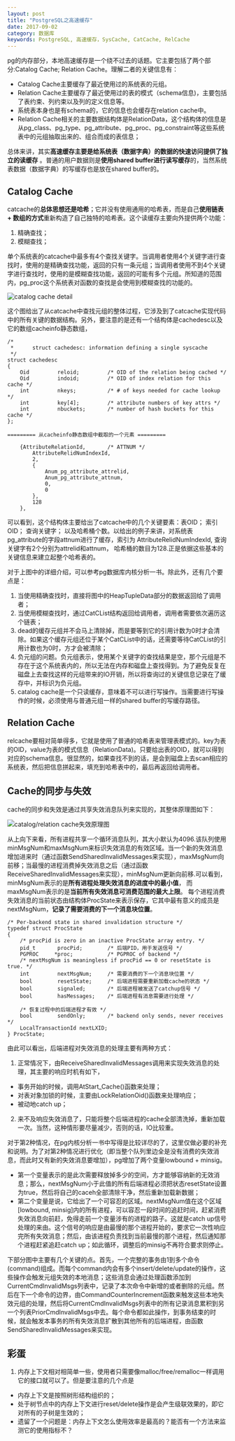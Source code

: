 ```yaml
---
layout: post
title: "PostgreSQL之高速缓存"
date: 2017-09-02
category: 数据库
keywords: PostgreSQL, 高速缓存，SysCache, CatCache, RelCache
---
```


pg的内存部分，本地高速缓存是一个绕不过去的话题。它主要包括了两个部分:Catalog Cache; Relation Cache。理解二者的关键信息有：

* Catalog Cache主要缓存了最近使用过的系统表的元组。
* Relation Cache主要缓存了最近使用过的表的模式（schema信息)，主要包括了表约束、列约束以及列的定义信息等。
* 系统表本身也是有schema的，它的信息也会缓存在relation cache中。
* Relation Cache相关的主要数据结构体是RelationData，这个结构体的信息是从pg\_class、pg\_type、pg\_attribute、pg\_proc、pg\_constraint等这些系统表中的元组抽取出来的、组合而成的表信息；

总体来讲，其实**高速缓存主要是给系统表（数据字典）的数据的快速访问提供了独立的读缓存** 。普通的用户数据则是**使用shared buffer进行读写缓存**的，当然系统表数据（数据字典）的写缓存也是放在shared buffer的。

## Catalog Cache

catcache的**总体思想还是哈希**；它并没有使用通用的哈希表，而是自己**使用链表 + 数组的方式**重新构造了自己独特的哈希表。这个读缓存主要向外提供两个功能：

1. 精确查找；
2. 模糊查找；

单个系统表的catcache中最多有4个查找关键字。当调用者使用4个关键字进行查找时，使用的是精确查找功能，返回的只有一条元组；当调用者使用不到4个关键字进行查找时，使用的是模糊查找功能，返回的可能有多个元组。所知道的范围内，pg\_proc这个系统表对函数的查找是会使用到模糊查找的功能的。

![catalog cache detail](/assets/2017/pg-catalog-cache.png)

这个图给出了从catcache中查找元组的整体过程，它涉及到了catcache实现代码中的所有关键的数据结构。另外，要注意的是还有一个结构体是cachedesc以及它的数组cacheinfo静态数组，

```
/*
 *		struct cachedesc: information defining a single syscache
 */
struct cachedesc
{
	Oid			reloid;			/* OID of the relation being cached */
	Oid			indoid;			/* OID of index relation for this cache */
	int			nkeys;			/* # of keys needed for cache lookup */
	int			key[4];			/* attribute numbers of key attrs */
	int			nbuckets;		/* number of hash buckets for this cache */
};

========= 从cacheinfo静态数组中截取的一个元素 =========

	{AttributeRelationId,		/* ATTNUM */
		AttributeRelidNumIndexId,
		2,
		{
			Anum_pg_attribute_attrelid,
			Anum_pg_attribute_attnum,
			0,
			0
		},
		128
	},
```

可以看到，这个结构体主要给出了catcache中的几个关键要素：表OID； 索引OID； 查询关键字； 以及哈希桶个数。以给出的例子来讲，对系统表 pg_attribute的字段attnum进行了缓存，索引为 AttributeRelidNumIndexId, 查询关键字有2个分别为attrelid和attnum， 哈希桶的数目为128.正是依据这些基本的关键信息来建立起整个哈希表的。

对于上图中的详细介绍，可以参考pg数据库内核分析一书。除此外，还有几个要点是：

1. 当使用精确查找时，直接将图中的HeapTupleData部分的数据返回给了调用者；
2. 当使用模糊查找时，通过CatCList结构返回给调用者，调用者需要依次遍历这个链表；
3. dead的缓存元组并不会马上清除掉，而是要等到它的引用计数为0时才会清除。如果这个缓存元组还位于某个CatCList中的话，还需要等待CatCList的引用计数也为0时，方才会被清除；
4. 负元组的问题。负元组表示，使用某个关键字的查找结果是空，那个元组是不存在于这个系统表内的，所以无法在内存和磁盘上查找得到。为了避免反复在磁盘上去查找这样的元组带来的IO开销，所以将查询过的关键信息记录在了缓存中，并标识为负元组。
5. catalog cache是一个只读缓存，意味着不可以进行写操作。当需要进行写操作的时候，必须使用与普通元组一样的shared buffer的写缓存路径。

## Relation Cache

relcache要相对简单得多，它就是使用了普通的哈希表来管理表模式的。key为表的OID，value为表的模式信息（RelationData)。只要给出表的OID，就可以得到对应的schema信息。很显然的，如果查找不到的话，是会到磁盘上去scan相应的系统表，然后把信息拼起来，填充到哈希表中的，最后再返回给调用者。

## Cache的同步与失效

cache的同步和失效是通过共享失效消息队列来实现的，其整体原理图如下：

![catalog/relation cache失效原理图](/assets/2017/pg-cache-inv.png)

从上向下来看，所有进程共享一个循环消息队列，其大小默认为4096.该队列使用minMsgNum和maxMsgNum来标识失效消息的有效区域。当一个新的失效消息增加进来时（通过函数SendSharedInvalidMessages来实现），maxMsgNum向前移；当最慢的进程消费掉失效消息之后（通过函数ReceiveSharedInvalidMessages来实现），minMsgNum更新向前移.可以看到，minMsgNum表示的是**所有进程处理失效消息的进度中的最小值**， 而maxMsgNum表示的是**当前所有失效消息可消费范围的最大上限**。 每个进程消费失效消息的当前状态由结构体ProcState来表示保存，它其中最有意义的成员是nextMsgNum，**记录了需要消费的下一个消息块位置**。

```
/* Per-backend state in shared invalidation structure */
typedef struct ProcState
{
	/* procPid is zero in an inactive ProcState array entry. */
	pid_t		procPid;		/* 后端PID，用于发送信号 */
	PGPROC	   *proc;			/* PGPROC of backend */
	/* nextMsgNum is meaningless if procPid == 0 or resetState is true. */
	int			nextMsgNum;		/* 需要消费的下一个消息块位置 */
	bool		resetState;		/* 后端进程需要重新加载cache的状态 */
	bool		signaled;		/* 后端进程被发送了catchup信号 */
	bool		hasMessages;	/* 后端进程有消息需要进行处理 */

	/* 恢复过程中的后端进程才有效 */
	bool		sendOnly;		/* backend only sends, never receives */
	LocalTransactionId nextLXID;
} ProcState;
```

由此可以看出，后端进程对失效消息的处理主要有两种方式：

1. 正常情况下，由ReceiveSharedInvalidMessages调用来实现失效消息的处理，其主要的响应时机有如下，
  * 事务开始的时候，调用AtStart_Cache()函数来处理；
  * 对表对象加锁的时候，主要由LockRelationOid()函数来处理响应；
  * 被动地catch up；
2. 来不及响应失效消息了，只能将整个后端进程的cache全部清洗掉，重新加载一次。当然，这种情形要尽量减少，否则的话，IO比较重。

对于第2种情况，在pg内核分析一书中写得是比较详尽的了，这里仅做必要的补充和说明。为了对第2种情况进行优化（即当整个队列里边全是没有消费的失效消息，而此时又有新的失效消息要增加），pg增加了两个变量lowbound + minsig。

* 第一个变量表示的是此次需要释放掉多少的空间，方才能够容纳新的无效消息；那么，nextMsgNum小于此值的所有后端进程必须把状态resetState设置为true，然后将自己的caceh全部清除干净，然后重新加载新数据；
* 第二个变量是说，它给出了一个可容忍的区域。nextMsgNum值在这个区域[lowbound, minsig]内的所有进程，可以容忍一段时间的追赶时间，赶紧消费失效消息向前赶，免得走前一个变量涉有的进程的路子。这就是catch up信号处理的来由。这个信号的响应是由最慢的那个进程开始的，要求它一次性响应完所有失效消息；然后，由该进程负责找到当前最慢的那个进程，然后通知那个进程赶紧追赶catch up；如此循环，调整后的minsig不再符合要求则停止。

下部分图中主要有几个关键的点。首先，一个完整的事务由1到多个命令(command)组成。而每个command内会有多个insert/delete/update的操作，这些操作会触发元组失效的本地消息；这些消息会通过处理函数添加到CurrentCmdInvalidMsgs列表中，记录了本次命令中新增的或者删除的元组。然后在下一个命令的边界，由CommandCounterIncrement函数来触发这些本地失效元组的处理，然后将CurrentCmdInvalidMsgs列表中的所有记录消息累积到另一个列表PriorCmdInvalidMsgs中去。每个命令都如此操作，到事务结束的时候，就会触发本事务的所有失效消息扩散到其他所有的后端进程，由函数SendSharedInvalidMessages来实现。

## 彩蛋

1. 内存上下文相对相简单一些，使用者只需要像malloc/free/remalloc一样调用它的接口就可以了。但是要注意的几个点是
  * 内存上下文是按照树形结构组织的；
  * 处于树节点中的内存上下文进行reset/delete操作是会产生级联效果的，即它对所有的子树是生效的；
  * 遗留了一个问题是：内存上下文怎么使用效率是最高的？能否有一个方法来监测它的使用指标不？